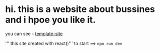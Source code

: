 # hi. this is a website about bussines and i hpoe you like it.

you can see - [template-site](https://bussiness-consoltant.netlify.app)

''' this site created with react()'''
to start ==> ```npm run dev```


